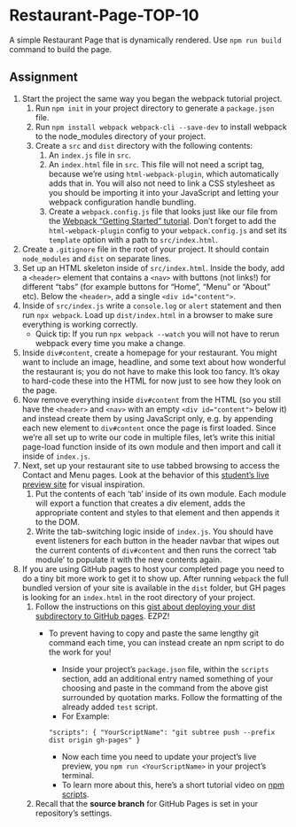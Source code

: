 # Restaurant-Page-TOP-10

A simple Restaurant Page that is dynamically rendered. Use `npm run build` command to build the page.

## Assignment

1. Start the project the same way you began the webpack tutorial project.
    1. Run `npm init` in your project directory to generate a `package.json` file.
    2. Run `npm install webpack webpack-cli --save-dev` to install webpack to the node_modules directory of your project.
    3. Create a `src` and `dist` directory with the following contents:
        1. An `index.js` file in `src`.
        2. An `index.html` file in `src`. This file will not need a script tag, because we’re using `html-webpack-plugin`, which automatically adds that in. You will also not need to link a CSS stylesheet as you should be importing it into your JavaScript and letting your webpack configuration handle bundling.
        3. Create a `webpack.config.js` file that looks just like our file from the [Webpack “Getting Started” tutorial](https://webpack.js.org/guides/getting-started/#using-a-configuration). Don’t forget to add the `html-webpack-plugin` config to your `webpack.config.js` and set its `template` option with a path to `src/index.html`.
2. Create a `.gitignore` file in the root of your project. It should contain `node_modules` and `dist` on separate lines.
3. Set up an HTML skeleton inside of `src/index.html`. Inside the body, add a `<header>` element that contains a `<nav>` with buttons (not links!) for different “tabs” (for example buttons for “Home”, “Menu” or “About” etc). Below the `<header>`, add a single `<div id="content">`.
4. Inside of `src/index.js` write a `console.log` or `alert` statement and then run `npx webpack`. Load up `dist/index.html` in a browser to make sure everything is working correctly.
    + Quick tip: If you run `npx webpack --watch` you will not have to rerun webpack every time you make a change.
5. Inside `div#content`, create a homepage for your restaurant. You might want to include an image, headline, and some text about how wonderful the restaurant is; you do not have to make this look too fancy. It’s okay to hard-code these into the HTML for now just to see how they look on the page.
6. Now remove everything inside `div#content` from the HTML (so you still have the `<header>` and `<nav>` with an empty `<div id="content">` below it) and instead create them by using JavaScript only, e.g. by appending each new element to `div#content` once the page is first loaded. Since we’re all set up to write our code in multiple files, let’s write this initial page-load function inside of its own module and then import and call it inside of `index.js`.
7. Next, set up your restaurant site to use tabbed browsing to access the Contact and Menu pages. Look at the behavior of this [student’s live preview site](https://web.archive.org/web/20221024060550/https://eckben.github.io/bearysBreakfastBar/) for visual inspiration.
    1. Put the contents of each ‘tab’ inside of its own module. Each module will export a function that creates a div element, adds the appropriate content and styles to that element and then appends it to the DOM.
    2. Write the tab-switching logic inside of `index.js`. You should have event listeners for each button in the header navbar that wipes out the current contents of `div#content` and then runs the correct ‘tab module’ to populate it with the new contents again.
8. If you are using GitHub pages to host your completed page you need to do a tiny bit more work to get it to show up. After running `webpack` the full bundled version of your site is available in the `dist` folder, but GH pages is looking for an `index.html` in the root directory of your project.
    1. Follow the instructions on this [gist about deploying your dist subdirectory to GitHub pages](https://gist.github.com/cobyism/4730490). EZPZ!
        + To prevent having to copy and paste the same lengthy git command each time, you can instead create an npm script to do the work for you!
            + Inside your project’s `package.json` file, within the `scripts` section, add an additional entry named something of your choosing and paste in the command from the above gist surrounded by quotation marks. Follow the formatting of the already added `test` script.
            + For Example:

            `"scripts": { "YourScriptName": "git subtree push --prefix dist origin gh-pages" }`
            
            + Now each time you need to update your project’s live preview, you `npm run <YourScriptName>` in your project’s terminal.
            + To learn more about this, here’s a short tutorial video on [npm scripts](https://www.youtube.com/watch?v=REdzp64dijs&ab_channel=BogdanStashchuk).
    2. Recall that the **source branch** for GitHub Pages is set in your repository’s settings.